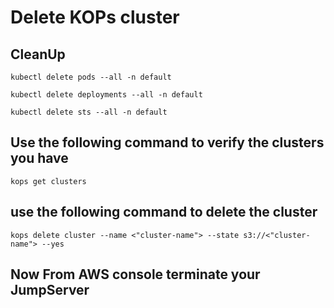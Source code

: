 # Delete KOPs cluster
## CleanUp
```
kubectl delete pods --all -n default
```
```
kubectl delete deployments --all -n default
```
```
kubectl delete sts --all -n default
```

## Use the following command to verify the clusters you have
```
kops get clusters
```
## use the following command to delete the cluster
```
kops delete cluster --name <"cluster-name"> --state s3://<"cluster-name"> --yes
```
## Now From AWS console terminate your JumpServer
